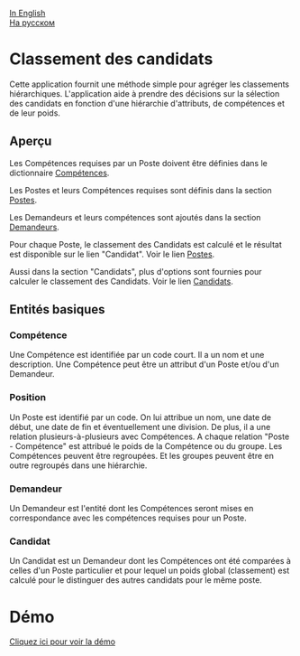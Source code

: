 [In English](https://github.com/ciukstar/candidate/blob/master/README.md)  
[На русском](https://github.com/ciukstar/candidate/blob/master/README.ru.md)

# Classement des candidats

Cette application fournit une méthode simple pour agréger les classements hiérarchiques. L'application aide à prendre des décisions sur la sélection des candidats en fonction d'une hiérarchie d'attributs, de compétences et de leur poids.

## Aperçu

Les Compétences requises par un Poste doivent être définies dans le dictionnaire [Compétences](https://candidatefr-biyunm4r4q-de.a.run.app/skills?desc=id&offset=0&limit=5).

Les Postes et leurs Compétences requises sont définis dans la section [Postes](https://candidatefr-biyunm4r4q-de.a.run.app/jobs?desc=id&offset=0&limit=5).

Les Demandeurs et leurs compétences sont ajoutés dans la section [Demandeurs](https://candidatefr-biyunm4r4q-de.a.run.app/applicants?desc=id&offset=0&limit=5).

Pour chaque Poste, le classement des Candidats est calculé et le résultat est disponible sur le lien "Candidat". Voir le lien [Postes](https://candidatefr-biyunm4r4q-de.a.run.app/job-candidates/2).

Aussi dans la section "Candidats", plus d'options sont fournies pour calculer le classement des Candidats. Voir le lien [Candidats](https://candidatefr-biyunm4r4q-de.a.run.app/candidates).

## Entités basiques

### Compétence

Une Compétence est identifiée par un code court. Il a un nom et une description. Une Compétence peut être un attribut d'un Poste et/ou d'un Demandeur.

### Position

Un Poste est identifié par un code. On lui attribue un nom, une date de début, une date de fin et éventuellement une division. De plus, il a une relation plusieurs-à-plusieurs avec Compétences. A chaque relation "Poste - Compétence" est attribué le poids de la Compétence ou du groupe. Les Compétences peuvent être regroupées. Et les groupes peuvent être en outre regroupés dans une hiérarchie.

### Demandeur

Un Demandeur est l'entité dont les Compétences seront mises en correspondance avec les compétences requises pour un Poste.

### Candidat

Un Candidat est un Demandeur dont les Compétences ont été comparées à celles d'un Poste particulier et pour lequel un poids global (classement) est calculé pour le distinguer des autres candidats pour le même poste.

# Démo

[Cliquez ici pour voir la démo](https://candidatefr-biyunm4r4q-de.a.run.app)
